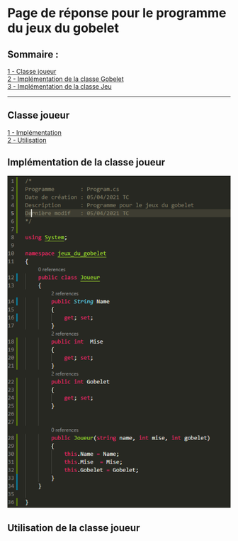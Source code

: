 # Page de réponse pour le programme du jeux du gobelet 

## Sommaire : 
 
[1 - Classe joueur](#classejoueur)<br/>
[2 - Implémentation de la classe Gobelet](###test)<br/>
[3 - Implémentation de la classe Jeu](###test)

***

## <a id="classejoueur" /> Classe joueur
[1 - Implémentation](#implementation)<br/>
[2 - Utilisation](#utilisation)<br/>

## <a id="implementation" /> Implémentation de la classe joueur
![Image du code csharp](/img/image_classe_joueur.png)

## <a id="utilisation" /> Utilisation de la classe joueur